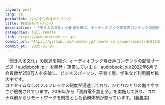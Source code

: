 ```yaml
---
layout: post
lang: ja
permalink: /ja/株式会社オトバンク
title: 株式会社オトバンク
description: '「聞き入る文化」の創造を掲げ、オーディオブック等音声コンテンツの配信サービス「audiobook.jp 」を開発・運営しています。audiobook.jpは2022年6月で会員数が250万人を突破し、ビジネスパーソン、子育て層、学生など利用層が拡大中です。 コアタイムなしのフルフレックス制度が浸透しており、ひとりひとりの働きやすさが重視されています。2016年から「満員電車禁止令」を実施しており、コロナ以前からリモートワークを前提とした勤務体制が整っています。(募集中)'
categories: full_remote
link: https://www.otobank.co.jp/
commit_url: https://github.com/remote-jp/remote-in-japan/commit/dc0213e5d3bf547e1dd7b4da3b612a689016ef3e
commit_at:  2025-01-16
---
```


<p>「聞き入る文化」の創造を掲げ、オーディオブック等音声コンテンツの配信サービス「<a href="https://audiobook.jp/">audiobook.jp </a>」を開発・運営しています。audiobook.jpは2022年6月で会員数が250万人を突破し、ビジネスパーソン、子育て層、学生など利用層が拡大中です。<br />コアタイムなしのフルフレックス制度が浸透しており、ひとりひとりの働きやすさが重視されています。2016年から「満員電車禁止令」を実施しており、コロナ以前からリモートワークを前提とした勤務体制が整っています。(<a href="https://open.talentio.com/r/1/c/otobank/homes/1894">募集中</a>)</p>
